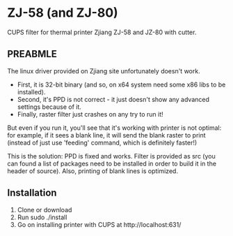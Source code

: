 ZJ-58 (and ZJ-80)
=================

CUPS filter for thermal printer Zjiang ZJ-58 and JZ-80 with cutter.

PREABMLE
--------

The linux driver provided on Zjiang site unfortunately doesn't work.
* First, it is 32-bit binary (and so, on x64 system need some x86 libs to be installed).
* Second, it's PPD is not correct - it just doesn't show any advanced settings because of it.
* Finally, raster filter just crashes on any try to run it!

But even if you run it, you'll see that it's working with printer is not optimal: for example, if it sees a blank line, 
it will send the blank raster to print (instead of just use 'feeding' command, which is definitely faster!)

This is the solution: PPD is fixed and works.
Filter is provided as src (you can found a list of packages need to be installed in order to build it in the header of source).
Also, printing of blank lines is optimized.

Installation
------------

1) Clone or download
2) Run sudo ./install
3) Go on installing printer with CUPS at http://localhost:631/
